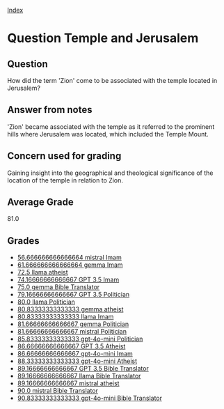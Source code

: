
[Index](../../index.md)
# Question Temple and Jerusalem
## Question
How did the term 'Zion' come to be associated with the temple located in Jerusalem?

## Answer from notes
'Zion' became associated with the temple as it referred to the prominent hills where Jerusalem was located, which included the Temple Mount.

## Concern used for grading
Gaining insight into the geographical and theological significance of the location of the temple in relation to Zion.

## Average Grade
81.0

## Grades
 * [56.666666666666664 mistral Imam](../answers/mistral_Imam/Temple_and_Jerusalem.md)
 * [61.666666666666664 gemma Imam](../answers/gemma_Imam/Temple_and_Jerusalem.md)
 * [72.5 llama atheist](../answers/llama_atheist/Temple_and_Jerusalem.md)
 * [74.16666666666667 GPT 3.5 Imam](../answers/GPT_3.5_Imam/Temple_and_Jerusalem.md)
 * [75.0 gemma Bible Translator](../answers/gemma_Bible_Translator/Temple_and_Jerusalem.md)
 * [79.16666666666667 GPT 3.5 Politician](../answers/GPT_3.5_Politician/Temple_and_Jerusalem.md)
 * [80.0 llama Politician](../answers/llama_Politician/Temple_and_Jerusalem.md)
 * [80.83333333333333 gemma atheist](../answers/gemma_atheist/Temple_and_Jerusalem.md)
 * [80.83333333333333 llama Imam](../answers/llama_Imam/Temple_and_Jerusalem.md)
 * [81.66666666666667 gemma Politician](../answers/gemma_Politician/Temple_and_Jerusalem.md)
 * [81.66666666666667 mistral Politician](../answers/mistral_Politician/Temple_and_Jerusalem.md)
 * [85.83333333333333 gpt-4o-mini Politician](../answers/gpt-4o-mini_Politician/Temple_and_Jerusalem.md)
 * [86.66666666666667 GPT 3.5 Atheist](../answers/GPT_3.5_Atheist/Temple_and_Jerusalem.md)
 * [86.66666666666667 gpt-4o-mini Imam](../answers/gpt-4o-mini_Imam/Temple_and_Jerusalem.md)
 * [88.33333333333333 gpt-4o-mini Atheist](../answers/gpt-4o-mini_Atheist/Temple_and_Jerusalem.md)
 * [89.16666666666667 GPT 3.5 Bible Translator](../answers/GPT_3.5_Bible_Translator/Temple_and_Jerusalem.md)
 * [89.16666666666667 llama Bible Translator](../answers/llama_Bible_Translator/Temple_and_Jerusalem.md)
 * [89.16666666666667 mistral atheist](../answers/mistral_atheist/Temple_and_Jerusalem.md)
 * [90.0 mistral Bible Translator](../answers/mistral_Bible_Translator/Temple_and_Jerusalem.md)
 * [90.83333333333333 gpt-4o-mini Bible Translator](../answers/gpt-4o-mini_Bible_Translator/Temple_and_Jerusalem.md)
